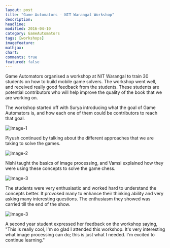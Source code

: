 ```yaml
---
layout: post
title: "Game Automators - NIT Warangal Workshop"
description: 
headline: 
modified: 2016-04-10
category: GameAutomators
tags: [workshops]
imagefeature: 
mathjax: 
chart: 
comments: true
featured: false
---
```


Game Automators organised a workshop at NIT Warangal to train 30 students on how to build mobile game solvers. The workshop went well, and received really good feedback from the students. These students are potential contributors who will help improve the quality of the book that we are working on.

The workshop started off with Surya introducing what the goal of Game Automators is, and how each one of them could be contributors to reach that goal. 

![Image-1](/blog/images/blog/workshop-1.jpg)

Piyush continued by talking about the different approaches that we are taking to solve the games. 

![Image-2](/blog/images/blog/workshop-4.jpg)

Nishi taught the basics of image processing, and Vamsi explained how they were using these concepts to solve the game chess.

![Image-3](/blog/images/blog/workshop-5.jpg)

The students were very enthusiastic and worked hard to understand the concepts better. It provoked many to enhance their thinking ability and very asking many interesting questions. The enthusiasm they showed was carried till the end of the show.

![Image-3](/blog/images/blog/workshop-2.jpg)

A second year student expressed her feedback on the workshop saying, "This is really cool, I'm so glad I attended this workshop. It's very interesting what image processing can do; this is just what I needed. I'm excited to continue learning."